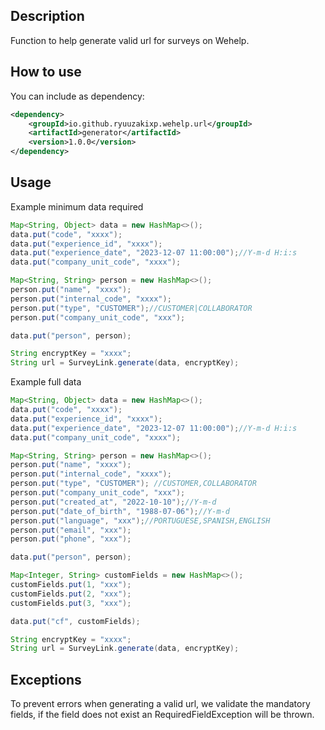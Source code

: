 ## Description

Function to help generate valid url for surveys on Wehelp.

## How to use

You can include as dependency:

```xml
<dependency>
    <groupId>io.github.ryuuzakixp.wehelp.url</groupId>
    <artifactId>generator</artifactId>
    <version>1.0.0</version>
</dependency>
```

## Usage

Example minimum data required

```java
Map<String, Object> data = new HashMap<>();
data.put("code", "xxxx");
data.put("experience_id", "xxxx");
data.put("experience_date", "2023-12-07 11:00:00");//Y-m-d H:i:s
data.put("company_unit_code", "xxxx");

Map<String, String> person = new HashMap<>();
person.put("name", "xxxx");
person.put("internal_code", "xxxx");
person.put("type", "CUSTOMER");//CUSTOMER|COLLABORATOR
person.put("company_unit_code", "xxx");

data.put("person", person);

String encryptKey = "xxxx";
String url = SurveyLink.generate(data, encryptKey);

```
Example full data

```java
Map<String, Object> data = new HashMap<>();
data.put("code", "xxxx");
data.put("experience_id", "xxxx");
data.put("experience_date", "2023-12-07 11:00:00");//Y-m-d H:i:s
data.put("company_unit_code", "xxxx");

Map<String, String> person = new HashMap<>();
person.put("name", "xxxx");
person.put("internal_code", "xxxx");
person.put("type", "CUSTOMER"); //CUSTOMER,COLLABORATOR
person.put("company_unit_code", "xxx");
person.put("created_at", "2022-10-10");//Y-m-d
person.put("date_of_birth", "1988-07-06");//Y-m-d
person.put("language", "xxx");//PORTUGUESE,SPANISH,ENGLISH
person.put("email", "xxx");
person.put("phone", "xxx");

data.put("person", person);

Map<Integer, String> customFields = new HashMap<>();
customFields.put(1, "xxx");
customFields.put(2, "xxx");
customFields.put(3, "xxx");

data.put("cf", customFields);

String encryptKey = "xxxx";
String url = SurveyLink.generate(data, encryptKey);

```

## Exceptions

To prevent errors when generating a valid url, we validate the mandatory fields, if the field does not exist an RequiredFieldException will be thrown.
